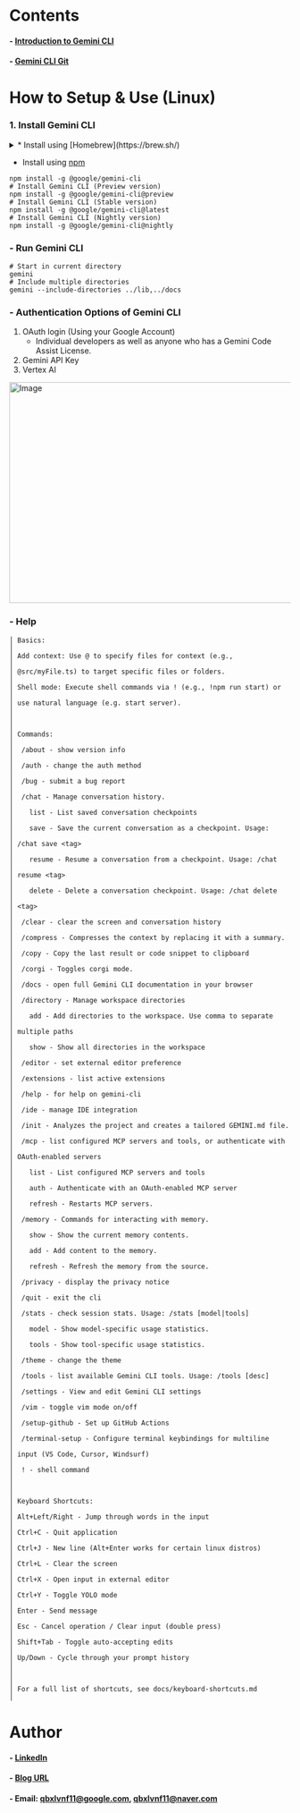 Contents
=============

#### - [Introduction to Gemini CLI](https://blog.naver.com/qbxlvnf11/223999168942)

#### - [Gemini CLI Git](https://github.com/google-gemini/gemini-cli)


How to Setup & Use (Linux)
=============

### 1. Install Gemini CLI

   <details>
   <summary>* Install using [Homebrew](https://brew.sh/)</summary>
     
```
# Install Homebrew
/bin/bash -c "$(curl -fsSL https://raw.githubusercontent.com/Homebrew/install/HEAD/install.sh)"
echo >> /home/{account_name}/.bashr
echo 'eval "$(/home/linuxbrew/.linuxbrew/bin/brew shellenv)"' >> /home/{account_name}/.bashrc
eval "$(/home/linuxbrew/.linuxbrew/bin/brew shellenv)"
sudo apt-get install build-essential
brew --version
# Install Gemini CLI
brew install gemini-cli
```
   </details>
   
   * Install using [npm](https://www.npmjs.com/)

```
npm install -g @google/gemini-cli
# Install Gemini CLI (Preview version)
npm install -g @google/gemini-cli@preview
# Install Gemini CLI (Stable version)
npm install -g @google/gemini-cli@latest
# Install Gemini CLI (Nightly version)
npm install -g @google/gemini-cli@nightly
```

### - Run Gemini CLI

```
# Start in current directory
gemini
# Include multiple directories
gemini --include-directories ../lib,../docs
```

### - Authentication Options of Gemini CLI

1. OAuth login (Using your Google Account)
   * Individual developers as well as anyone who has a Gemini Code Assist License.
2. Gemini API Key
3. Vertex AI
     
<img width="608" height="395" alt="Image" src="https://github.com/user-attachments/assets/ae61db96-3492-4785-903a-b97ae4ee00b1" />

### - Help

```
│ Basics:                                                              │
│ Add context: Use @ to specify files for context (e.g.,               │
│ @src/myFile.ts) to target specific files or folders.                 │
│ Shell mode: Execute shell commands via ! (e.g., !npm run start) or   │
│ use natural language (e.g. start server).                            │
│                                                                      │
│ Commands:                                                            │
│  /about - show version info                                          │
│  /auth - change the auth method                                      │
│  /bug - submit a bug report                                          │
│  /chat - Manage conversation history.                                │
│    list - List saved conversation checkpoints                        │
│    save - Save the current conversation as a checkpoint. Usage:      │
│ /chat save <tag>                                                     │
│    resume - Resume a conversation from a checkpoint. Usage: /chat    │
│ resume <tag>                                                         │
│    delete - Delete a conversation checkpoint. Usage: /chat delete    │
│ <tag>                                                                │
│  /clear - clear the screen and conversation history                  │
│  /compress - Compresses the context by replacing it with a summary.  │
│  /copy - Copy the last result or code snippet to clipboard           │
│  /corgi - Toggles corgi mode.                                        │
│  /docs - open full Gemini CLI documentation in your browser          │
│  /directory - Manage workspace directories                           │
│    add - Add directories to the workspace. Use comma to separate     │
│ multiple paths                                                       │
│    show - Show all directories in the workspace                      │
│  /editor - set external editor preference                            │
│  /extensions - list active extensions                                │
│  /help - for help on gemini-cli                                      │
│  /ide - manage IDE integration                                       │
│  /init - Analyzes the project and creates a tailored GEMINI.md file. │
│  /mcp - list configured MCP servers and tools, or authenticate with  │
│ OAuth-enabled servers                                                │
│    list - List configured MCP servers and tools                      │
│    auth - Authenticate with an OAuth-enabled MCP server              │
│    refresh - Restarts MCP servers.                                   │
│  /memory - Commands for interacting with memory.                     │
│    show - Show the current memory contents.                          │
│    add - Add content to the memory.                                  │
│    refresh - Refresh the memory from the source.                     │
│  /privacy - display the privacy notice                               │
│  /quit - exit the cli                                                │
│  /stats - check session stats. Usage: /stats [model|tools]           │
│    model - Show model-specific usage statistics.                     │
│    tools - Show tool-specific usage statistics.                      │
│  /theme - change the theme                                           │
│  /tools - list available Gemini CLI tools. Usage: /tools [desc]      │
│  /settings - View and edit Gemini CLI settings                       │
│  /vim - toggle vim mode on/off                                       │
│  /setup-github - Set up GitHub Actions                               │
│  /terminal-setup - Configure terminal keybindings for multiline      │
│ input (VS Code, Cursor, Windsurf)                                    │
│  ! - shell command                                                   │
│                                                                      │
│ Keyboard Shortcuts:                                                  │
│ Alt+Left/Right - Jump through words in the input                     │
│ Ctrl+C - Quit application                                            │
│ Ctrl+J - New line (Alt+Enter works for certain linux distros)        │
│ Ctrl+L - Clear the screen                                            │
│ Ctrl+X - Open input in external editor                               │
│ Ctrl+Y - Toggle YOLO mode                                            │
│ Enter - Send message                                                 │
│ Esc - Cancel operation / Clear input (double press)                  │
│ Shift+Tab - Toggle auto-accepting edits                              │
│ Up/Down - Cycle through your prompt history                          │
│                                                                      │
│ For a full list of shortcuts, see docs/keyboard-shortcuts.md         │
```
     
Author
=============

#### - [LinkedIn](https://www.linkedin.com/in/taeyong-kong-016bb2154)

#### - [Blog URL](https://blog.naver.com/qbxlvnf11)

#### - Email: qbxlvnf11@google.com, qbxlvnf11@naver.com

